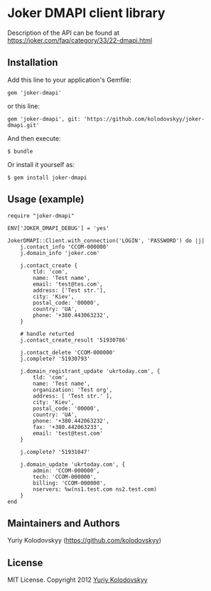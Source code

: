 # Joker DMAPI client library

Description of the API can be found at https://joker.com/faq/category/33/22-dmapi.html

## Installation

Add this line to your application's Gemfile:

    gem 'joker-dmapi'

or this line:

    gem 'joker-dmapi', git: 'https://github.com/kolodovskyy/joker-dmapi.git'

And then execute:

    $ bundle

Or install it yourself as:

    $ gem install joker-dmapi

## Usage (example)

    require "joker-dmapi"

    ENV['JOKER_DMAPI_DEBUG'] = 'yes'

    JokerDMAPI::Client.with_connection('LOGIN', 'PASSWORD') do |j|
        j.contact_info 'CCOM-000000'
        j.domain_info 'joker.com'

        j.contact_create {
            tld: 'com',
            name: 'Test name',
            email: 'test@tes.com',
            address: ['Test str.'],
            city: 'Kiev',
            postal_code: '00000',
            country: 'UA',
            phone: '+380.443063232',
        }

        # handle returted
        j.contact_create_result '51930786'

        j.contact_delete 'CCOM-000000'
        j.complete? '51930793'

        j.domain_registrant_update 'ukrtoday.com', {
            tld: 'com',
            name: 'Test name',
            organization: 'Test org',
            address: [ 'Test str.' ],
            city: 'Kiev',
            postal_code: '00000',
            country: 'UA',
            phone: '+380.442063232',
            fax: '+380.442063233',
            email: 'test@test.com'
        }

        j.complete? '51931047'

        j.domain_update 'ukrtoday.com', {
            admin: 'CCOM-000000',
            tech: 'CCOM-000000',
            billing: 'CCOM-000000',
            nservers: %w(ns1.test.com ns2.test.com)
        }
    end

## Maintainers and Authors

Yuriy Kolodovskyy (https://github.com/kolodovskyy)

## License

MIT License. Copyright 2012 [Yuriy Kolodovskyy](http://twitter.com/kolodovskyy)
